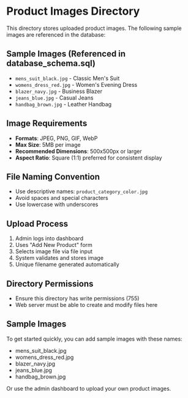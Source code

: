 # Product Images Directory

This directory stores uploaded product images. The following sample images are referenced in the database:

## Sample Images (Referenced in database_schema.sql)
- `mens_suit_black.jpg` - Classic Men's Suit
- `womens_dress_red.jpg` - Women's Evening Dress  
- `blazer_navy.jpg` - Business Blazer
- `jeans_blue.jpg` - Casual Jeans
- `handbag_brown.jpg` - Leather Handbag

## Image Requirements
- **Formats**: JPEG, PNG, GIF, WebP
- **Max Size**: 5MB per image
- **Recommended Dimensions**: 500x500px or larger
- **Aspect Ratio**: Square (1:1) preferred for consistent display

## File Naming Convention
- Use descriptive names: `product_category_color.jpg`
- Avoid spaces and special characters
- Use lowercase with underscores

## Upload Process
1. Admin logs into dashboard
2. Uses "Add New Product" form
3. Selects image file via file input
4. System validates and stores image
5. Unique filename generated automatically

## Directory Permissions
- Ensure this directory has write permissions (755)
- Web server must be able to create and modify files here

## Sample Images
To get started quickly, you can add sample images with these names:
- mens_suit_black.jpg
- womens_dress_red.jpg  
- blazer_navy.jpg
- jeans_blue.jpg
- handbag_brown.jpg

Or use the admin dashboard to upload your own product images.
